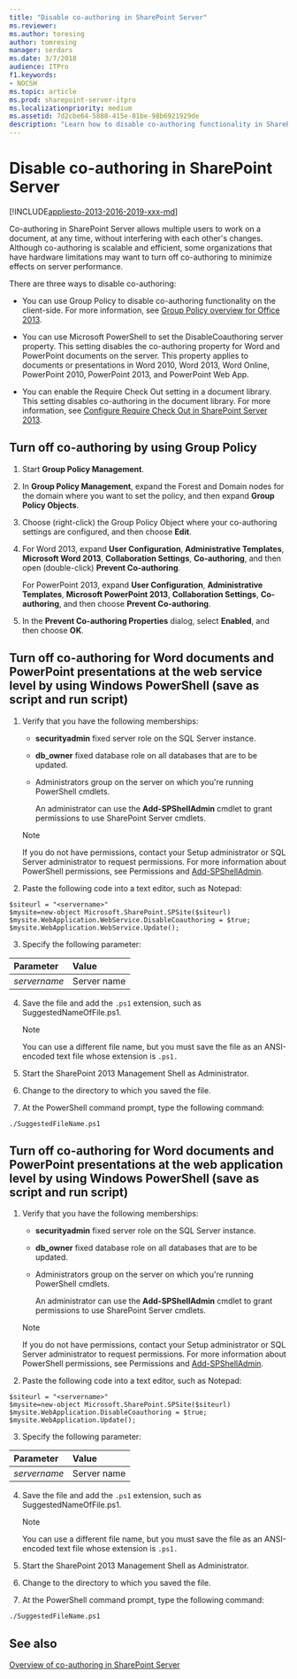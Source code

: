 ```yaml
---
title: "Disable co-authoring in SharePoint Server"
ms.reviewer: 
ms.author: toresing
author: tomresing
manager: serdars
ms.date: 3/7/2018
audience: ITPro
f1.keywords:
- NOCSH
ms.topic: article
ms.prod: sharepoint-server-itpro
ms.localizationpriority: medium
ms.assetid: 7d2cbe64-5888-415e-81be-98b6921929de
description: "Learn how to disable co-authoring functionality in SharePoint Server by using Group Policy or by using PowerShell."
---
```


# Disable co-authoring in SharePoint Server

[!INCLUDE[appliesto-2013-2016-2019-xxx-md](../includes/appliesto-2013-2016-2019-xxx-md.md)]
  
Co-authoring in SharePoint Server allows multiple users to work on a document, at any time, without interfering with each other's changes. Although co-authoring is scalable and efficient, some organizations that have hardware limitations may want to turn off co-authoring to minimize effects on server performance.
  
There are three ways to disable co-authoring:
  
- You can use Group Policy to disable co-authoring functionality on the client-side. For more information, see [Group Policy overview for Office 2013](/previous-versions/office/office-2013-resource-kit/cc179176(v=office.15)).
  
- You can use Microsoft PowerShell to set the DisableCoauthoring server property. This setting disables the co-authoring property for Word and PowerPoint documents on the server. This property applies to documents or presentations in Word 2010, Word 2013, Word Online, PowerPoint 2010, PowerPoint 2013, and PowerPoint Web App.
  
- You can enable the Require Check Out setting in a document library. This setting disables co-authoring in the document library. For more information, see [Configure Require Check Out in SharePoint Server 2013](configure-versioning-for-co-authoring.md#bkmk_req_co).
  
## Turn off co-authoring by using Group Policy
  
1. Start **Group Policy Management**.
  
2. In **Group Policy Management**, expand the Forest and Domain nodes for the domain where you want to set the policy, and then expand **Group Policy Objects**.
  
3. Choose (right-click) the Group Policy Object where your co-authoring settings are configured, and then choose **Edit**.
  
4. For Word 2013, expand **User Configuration**, **Administrative Templates**, **Microsoft Word 2013**, **Collaboration Settings**, **Co-authoring**, and then open (double-click) **Prevent Co-authoring**.
  
    For PowerPoint 2013, expand **User Configuration**, **Administrative Templates**, **Microsoft PowerPoint 2013**, **Collaboration Settings**, **Co-authoring**, and then choose **Prevent Co-authoring**.
  
5. In the **Prevent Co-authoring Properties** dialog, select **Enabled**, and then choose **OK**.
  
## Turn off co-authoring for Word documents and PowerPoint presentations at the web service level by using Windows PowerShell (save as script and run script)
  
1. Verify that you have the following memberships:
  
      - **securityadmin** fixed server role on the SQL Server instance.
    
      - **db_owner** fixed database role on all databases that are to be updated.
    
      - Administrators group on the server on which you're running PowerShell cmdlets.
        
        An administrator can use the **Add-SPShellAdmin** cmdlet to grant permissions to use SharePoint Server cmdlets.
    
    > [!NOTE]
    > If you do not have permissions, contact your Setup administrator or SQL Server administrator to request permissions. For more information about PowerShell permissions, see Permissions and [Add-SPShellAdmin](/powershell/module/sharepoint-server/Add-SPShellAdmin?view=sharepoint-ps).
  
2. Paste the following code into a text editor, such as Notepad:
    
  ```
  $siteurl = "<servername>"
  $mysite=new-object Microsoft.SharePoint.SPSite($siteurl)
  $mysite.WebApplication.WebService.DisableCoauthoring = $true;
  $mysite.WebApplication.WebService.Update();
  ```

3. Specify the following parameter:
    
|**Parameter**|**Value**|
|:-----|:-----|
| _servername_ <br/> |Server name  <br/> |
   
4. Save the file and add the `.ps1` extension, such as SuggestedNameOfFile.ps1.
    
    > [!NOTE]
    > You can use a different file name, but you must save the file as an ANSI-encoded text file whose extension is `.ps1.`
  
5. Start the SharePoint 2013 Management Shell as Administrator.
    
6. Change to the directory to which you saved the file.
    
7. At the PowerShell command prompt, type the following command:
    
  ```
  ./SuggestedFileName.ps1
  ```

## Turn off co-authoring for Word documents and PowerPoint presentations at the web application level by using Windows PowerShell (save as script and run script)
  
1. Verify that you have the following memberships:
  
      - **securityadmin** fixed server role on the SQL Server instance.
  
      - **db_owner** fixed database role on all databases that are to be updated.
  
      - Administrators group on the server on which you're running PowerShell cmdlets.
  
        An administrator can use the **Add-SPShellAdmin** cmdlet to grant permissions to use SharePoint Server cmdlets.
  
    > [!NOTE]
    > If you do not have permissions, contact your Setup administrator or SQL Server administrator to request permissions. For more information about PowerShell permissions, see Permissions and [Add-SPShellAdmin](/powershell/module/sharepoint-server/Add-SPShellAdmin?view=sharepoint-ps).
  
2. Paste the following code into a text editor, such as Notepad:
    
  ```
  $siteurl = "<servername>"
  $mysite=new-object Microsoft.SharePoint.SPSite($siteurl)
  $mysite.WebApplication.DisableCoauthoring = $true;
  $mysite.WebApplication.Update();
  
  ```

3. Specify the following parameter:
  
|**Parameter**|**Value**|
|:-----|:-----|
| _servername_ <br/> |Server name  <br/> |
   
4. Save the file and add the `.ps1` extension, such as SuggestedNameOfFile.ps1.
  
    > [!NOTE]
    > You can use a different file name, but you must save the file as an ANSI-encoded text file whose extension is `.ps1.`
  
5. Start the SharePoint 2013 Management Shell as Administrator.
  
6. Change to the directory to which you saved the file.
  
7. At the PowerShell command prompt, type the following command:
    
  ```
  ./SuggestedFileName.ps1
  ```

## See also

[Overview of co-authoring in SharePoint Server](co-authoring-overview.md)
  


